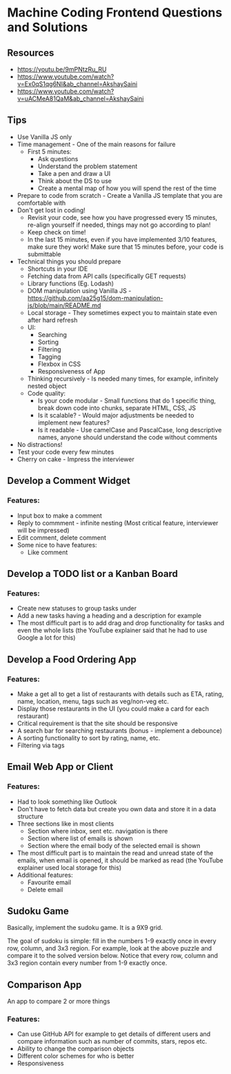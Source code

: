 # Machine Coding Frontend Questions and Solutions

## Resources
* https://youtu.be/9mPNtzRu_RU
* https://www.youtube.com/watch?v=Ex0qS1qg6NI&ab_channel=AkshaySaini
* https://www.youtube.com/watch?v=uACMeA81QaM&ab_channel=AkshaySaini

## Tips
* Use Vanilla JS only
* Time management - One of the main reasons for failure
  * First 5 minutes:
    * Ask questions
    * Understand the problem statement
    * Take a pen and draw a UI
    * Think about the DS to use
    * Create a mental map of how you will spend the rest of the time
* Prepare to code from scratch - Create a Vanilla JS template that you are comfortable with
* Don't get lost in coding!
  * Revisit your code, see how you have progressed every 15 minutes, re-align yourself if needed, things may not go according to plan!
  * Keep check on time!
  * In the last 15 minutes, even if you have implemented 3/10 features, make sure they work! Make sure that 15 minutes before, your code is submittable
* Technical things you should prepare
  * Shortcuts in your IDE
  * Fetching data from API calls (specifically GET requests)
  * Library functions (Eg. Lodash)
  * DOM manipulation using Vanilla JS - https://github.com/aa25g15/dom-manipulation-js/blob/main/README.md
  * Local storage - They sometimes expect you to maintain state even after hard refresh
  * UI:
    * Searching
    * Sorting
    * Filtering
    * Tagging
    * Flexbox in CSS
    * Responsiveness of App
  * Thinking recursively - Is needed many times, for example, infinitely nested object
  * Code quality:
    * Is your code modular - Small functions that do 1 specific thing, break down code into chunks, separate HTML, CSS, JS
    * Is it scalable? - Would major adjustments be needed to implement new features?
    * Is it readable - Use camelCase and PascalCase, long descriptive names, anyone should understand the code without comments
* No distractions!
* Test your code every few minutes
* Cherry on cake - Impress the interviewer

## Develop a Comment Widget
### Features:
* Input box to make a comment
* Reply to commment - infinite nesting (Most critical feature, interviewer will be impressed)
* Edit comment, delete comment
* Some nice to have features:
  * Like comment
  
## Develop a TODO list or a Kanban Board
### Features:
* Create new statuses to group tasks under
* Add a new tasks having a heading and a description for example
* The most difficult part is to add drag and drop functionality for tasks and even the whole lists (the YouTube explainer said that he had to use Google a lot for this)

## Develop a Food Ordering App
### Features:
* Make a get all to get a list of restaurants with details such as ETA, rating, name, location, menu, tags such as veg/non-veg etc.
* Display those restaurants in the UI (you could make a card for each restaurant)
* Critical requirement is that the site should be responsive
* A search bar for searching restaurants (bonus - implement a debounce)
* A sorting functionality to sort by rating, name, etc.
* Filtering via tags

## Email Web App or Client
### Features:
* Had to look something like Outlook
* Don't have to fetch data but create you own data and store it in a data structure
* Three sections like in most clients
  * Section where inbox, sent etc. navigation is there
  * Section where list of emails is shown
  * Section where the email body of the selected email is shown
* The most difficult part is to maintain the read and unread state of the emails, when email is opened, it should be marked as read (the YouTube explainer used local storage for this)
* Additional features:
  * Favourite email
  * Delete email

## Sudoku Game
Basically, implement the sudoku game. It is a 9X9 grid.

The goal of sudoku is simple: fill in the numbers 1-9 exactly once in every row, column, and 3x3 region. For example, look at the above puzzle and compare it to the solved version below. Notice that every row, column and 3x3 region contain every number from 1-9 exactly once.

## Comparison App
An app to compare 2 or more things

### Features:
* Can use GitHub API for example to get details of different users and compare information such as number of commits, stars, repos etc.
* Ability to change the comparison objects
* Different color schemes for who is better
* Responsiveness
